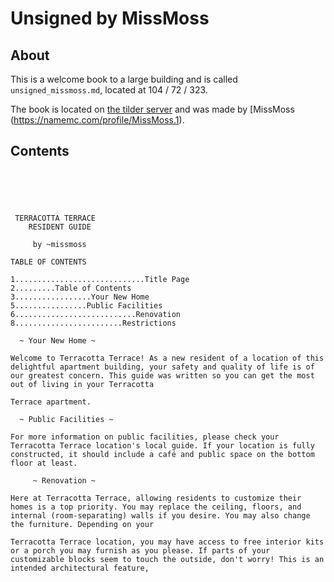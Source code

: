 # Unsigned by MissMoss

## About
This is a welcome book to a large building and is called `unsigned_missmoss.md`, located at 104 / 72 / 323.

The book is located on [the tilder server](https://mc.tildeverse.org) and was made by [MissMoss (https://namemc.com/profile/MissMoss.1).

## Contents
```





 TERRACOTTA TERRACE
    RESIDENT GUIDE

     by ~missmoss

TABLE OF CONTENTS

1.............................Title Page
2.........Table of Contents
3.................Your New Home
5................Public Facilities
6...........................Renovation
8........................Restrictions

  ~ Your New Home ~

Welcome to Terracotta Terrace! As a new resident of a location of this delightful apartment building, your safety and quality of life is of our greatest concern. This guide was written so you can get the most out of living in your Terracotta

Terrace apartment. 

  ~ Public Facilities ~

For more information on public facilities, please check your Terracotta Terrace location's local guide. If your location is fully constructed, it should include a café and public space on the bottom floor at least.

     ~ Renovation ~

Here at Terracotta Terrace, allowing residents to customize their homes is a top priority. You may replace the ceiling, floors, and internal (room-separating) walls if you desire. You may also change the furniture. Depending on your

Terracotta Terrace location, you may have access to free interior kits or a porch you may furnish as you please. If parts of your customizable blocks seem to touch the outside, don't worry! This is an intended architectural feature,
```